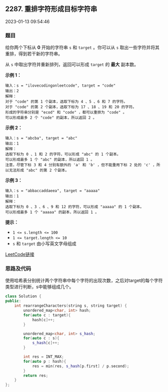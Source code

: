 ## 2287. 重排字符形成目标字符串

2023-01-13 09:54:46

### 题目

给你两个下标从 **0** 开始的字符串 ``s`` 和 ``target`` 。你可以从 ``s`` 取出一些字符并将其重排，得到若干新的字符串。

从 ``s`` 中取出字符并重新排列，返回可以形成 ``target`` 的 **最大** 副本数。

 

**示例 1：**

```
输入：s = "ilovecodingonleetcode", target = "code"
输出：2
解释：
对于 "code" 的第 1 个副本，选取下标为 4 、5 、6 和 7 的字符。
对于 "code" 的第 2 个副本，选取下标为 17 、18 、19 和 20 的字符。
形成的字符串分别是 "ecod" 和 "code" ，都可以重排为 "code" 。
可以形成最多 2 个 "code" 的副本，所以返回 2 。
```

**示例 2：**

```
输入：s = "abcba", target = "abc"
输出：1
解释：
选取下标为 0 、1 和 2 的字符，可以形成 "abc" 的 1 个副本。 
可以形成最多 1 个 "abc" 的副本，所以返回 1 。
注意，尽管下标 3 和 4 分别有额外的 'a' 和 'b' ，但不能重用下标 2 处的 'c' ，所以无法形成 "abc" 的第 2 个副本。
```

**示例 3：**

```
输入：s = "abbaccaddaeea", target = "aaaaa"
输出：1
解释：
选取下标为 0 、3 、6 、9 和 12 的字符，可以形成 "aaaaa" 的 1 个副本。
可以形成最多 1 个 "aaaaa" 的副本，所以返回 1 。
```

 

**提示：**


- ``1 <= s.length <= 100``
- ``1 <= target.length <= 10``
- ``s`` 和 ``target`` 由小写英文字母组成



[LeetCode链接](https://leetcode-cn.com/problems/rearrange-characters-to-make-target-string/)

### 思路及代码

使用哈希表分别统计两个字符串中每个字符的出现次数，之后对target的每个字符类型进行判断，s中能够组成几个。

```cpp
class Solution {
public:
    int rearrangeCharacters(string s, string target) {
        unordered_map<char, int> hash;
        for(auto c : target){
            hash[c]++;
        }

        unordered_map<char, int> s_hash;
        for(auto c : s){
            s_hash[c]++;
        }

        int res = INT_MAX;
        for(auto p : hash){
            res = min(res, s_hash[p.first] / p.second);
        }
        return res;
    }
};
```
